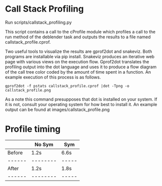 Call Stack Profiling
====================

Run scripts/callstack_profiling.py

This script contains a call to the cProfile module which profiles a call to the run method of the deblender task and
outputs the results to a file named callstack_profile.cprof.

Two useful tools to visualize the results are gprof2dot and snakeviz. Both programs are installable via pip
install. Snakeviz produces an iterative web page with various views on the execution flow. Gprof2dot
translates the profiling output into the dot language and uses it to produce a flow diagram of the call tree
color coded by the amount of time spent in a function. An example execution of this process is as follows.

```
gprof2dot -f pstats callstack_profile.cprof |dot -Tpng -o callstack_profile.png
```

As a note this command presupposes that dot is installed on your system. If it is not, consult your operating
system for how best to install it. An example output can be found at images/callstack_profile.png


# Profile timing
|      | No Sym | Sym |
|------|--------|-----|
|Before| 1.2s   |6.6s |
|------|--------|-----|
|After |1.2s    |1.8s |
|------|--------|-----|
